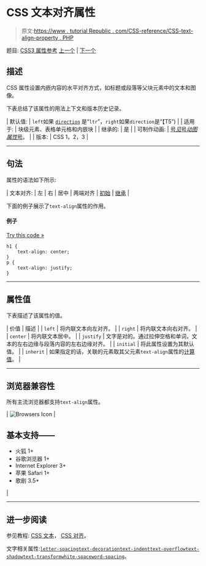 # CSS 文本对齐属性

> 原文:[https://www . tutorial Republic . com/CSS-reference/CSS-text-align-property . PHP](https://www.tutorialrepublic.com/css-reference/css-text-align-property.php)

题目: [CSS3 属性参考](css3-properties.php) [上一个](css-table-layout-property.php) | [下一个](css3-text-align-last-property.php)

## 描述

CSS 属性设置内嵌内容的水平对齐方式，如标题或段落等父块元素中的文本和图像。

下表总结了该属性的用法上下文和版本历史记录。

| 默认值: | `left`如果 [`direction`](css-direction-property.php) 是“`ltr`”，`right`如果`direction`是“【T5”) |
| 适用于: | 块级元素、表格单元格和内嵌块 |
| 继承的: | 是 |
| 可制作动画: | [号*见*号*动图属性*号](css-animatable-properties.php)。 |
| 版本: | CSS 1，2，3 |

* * *

## 句法

属性的语法如下所示:

| 文本对齐: | 左 &#124; 右 &#124; 居中 &#124; 两端对齐 &#124; [初始](../definitions.php#initial) &#124; [继承](../definitions.php#inherit) |

下面的例子展示了`text-align`属性的作用。

#### 例子

[Try this code »](../codelab.php?topic=css&file=text-align-property "Try this code using online Editor")

```
h1 {
    text-align: center;
}
p {
    text-align: justify;
}
```

* * *

## 属性值

下表描述了该属性的值。

| 价值 | 描述 |
| `left` | 将内联文本向左对齐。 |
| `right` | 将内联文本向右对齐。 |
| `center` | 将内联文本居中。 |
| `justify` | 文字是对的。通过拉伸空格和单词，文本的左右边缘与段落内容的左右边缘对齐。 |
| `initial` | 将此属性设置为其默认值。 |
| `inherit` | 如果指定的话，关联的元素取其父元素`text-align`属性的[计算值](../definitions.php#computed-value)。 |

* * *

## 浏览器兼容性

所有主流浏览器都支持`text-align`属性。

| ![Browsers Icon](../Images/e9331123c77668c1832e541c2fca1002.png) | 

## 基本支持——

*   火狐 1+
*   谷歌浏览器 1+
*   Internet Explorer 3+
*   苹果 Safari 1+
*   歌剧 3.5+

 |

* * *

## 进一步阅读

参见教程: [CSS 文本](../css-tutorial/css-text.php)， [CSS 对齐](../css-tutorial/css-alignment.php)。

文字相关属性:[`letter-spacing`](css-letter-spacing-property.php)[`text-decoration`](css-text-decoration-property.php)[`text-indent`](css-text-indent-property.php)[`text-overflow`](css3-text-overflow-property.php)[`text-shadow`](css3-text-shadow-property.php)[`text-transform`](css-text-transform-property.php)[`white-space`](css-white-space-property.php)[`word-spacing`](css-word-spacing-property.php)。